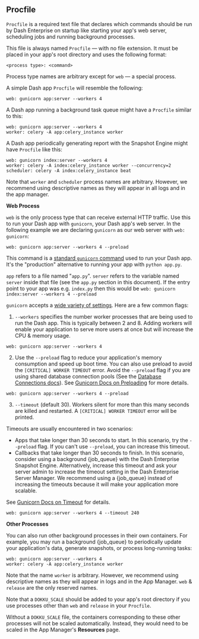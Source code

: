 
## Procfile

`Procfile` is a required text file that declares which commands should be run by Dash Enterprise on
startup like starting your app's web server, scheduling jobs and running background processes.

This file is always named `Procfile` — with no file extension. It must be placed in your app's root
directory and uses the following format:

```
<process type>: <command>

```

Process type names are arbitrary except for `web` — a special process.


A simple Dash app `Procfile` will resemble the following:

```
web: gunicorn app:server --workers 4
```

A Dash app running  a background task queue might have a `Procfile` similar to this:

```
web: gunicorn app:server --workers 4
worker: celery -A app:celery_instance worker
```

A Dash app periodically generating report with the Snapshot Engine might have 
`Procfile` like this:

```
web: gunicorn index:server --workers 4
worker: celery -A index:celery_instance worker --concurrency=2
scheduler: celery -A index:celery_instance beat
```
Note that `worker` and `scheduler` process names are arbitrary. 
However, we recommend using descriptive names as they will appear in all logs and in the 
app manager.

**Web Process**

`web` is the only process type that can receive external HTTP traffic. Use this
to run your Dash app with `gunicorn`, your Dash app's web server. In the following 
example we are declaring `gunicorn` as our web server with `web: gunicorn`:

```
web: gunicorn app:server --workers 4 --preload

```

This command is a [standard `gunicorn` command](https://docs.gunicorn.org/en/latest/run.html) 
used to run your Dash app. It's the "production" alternative to running your app with `python app.py`.


`app` refers to a file named "`app.py`". `server` refers to the variable named `server` 
inside that file (see the `app.py` section in this document). If the entry point to your 
app was e.g. `index.py` then this would be `web: gunicorn index:server --workers 4 --preload`

`gunicorn` accepts a [wide variety of settings](https://docs.gunicorn.org/en/latest/settings.html). 
Here are a few common flags:


1. `--workers` specifies the number worker processes that are being used to run the Dash app. 
This is typically between 2 and 8. Adding workers will enable your application to serve more 
users at once but will increase the CPU & memory usage. 

```
web: gunicorn app:server --workers 4

```

2. Use the `--preload` flag to reduce your application's memory consumption and speed up boot time.  You can also use preload to avoid the `[CRITICAL] WORKER TIMEOUT` error.
Avoid the `--preload` flag if you are using shared database connection pools
(See the [Database Connections docs](/dash-enterprise/database-connections)).
See [Gunicorn Docs on Preloading](https://docs.gunicorn.org/en/latest/settings.html#preload-app) for more details.

```
web: gunicorn app:server --workers 4 --preload
```

3. `--timeout` (default 30). Workers silent for more than this many seconds are killed and restarted. A `[CRITICAL] WORKER TIMEOUT` error will be printed.

Timeouts are usually encountered in two scenarios:
- Apps that take longer than 30 seconds to start. In this scenario, try the `--preload` flag. If you can't use `--preload`, you can increase this timeout.
- Callbacks that take longer than 30 seconds to finish. In this scenario, consider using a background {job_queue} with the Dash Enterprise Snapshot Engine. Alternatively, increase this timeout and ask your server admin to increase the timeout setting in the Dash Enterprise Server Manager. We recommend using a {job_queue} instead of increasing the timeouts because it will make your application more scalable.

See [Gunicorn Docs on Timeout](https://docs.gunicorn.org/en/stable/settings.html#timeout) for
details.

```
web: gunicorn app:server --workers 4 --timeout 240
```

**Other Processes**

You can also run other background processes in their own containers.
For example, you may run a background {job_queue} to periodically 
update your application's data, generate snapshots, or process long-running tasks:

```
web: gunicorn app:server --workers 4
worker: celery -A app:celery_instance worker

```

Note that the name `worker` is arbitrary. However, we recommend using descriptive 
names as they will appear in logs and in the App Manager. `web` & `release` are the 
only reserved names.

Note that a `DOKKU_SCALE` should be added to your app's root directory if you 
use processes other than `web` and `release` in your `Procfile`.

Without a `DOKKU_SCALE` file, the containers corresponding to these other processes 
will not be scaled automatically. Instead, they would need to be scaled in the App 
Manager's **Resources** page.

